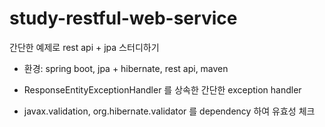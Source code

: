# study-restful-web-service
간단한 예제로 rest api + jpa 스터디하기


- 환경: spring boot, jpa + hibernate, rest api, maven

- ResponseEntityExceptionHandler 를 상속한 간단한 exception handler 
- javax.validation,  org.hibernate.validator 를 dependency 하여 유효성 체크
